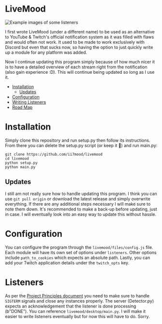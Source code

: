 # LiveMood

![Example images of some listeners](https://picoshare.ii7mood.com/-xzQp74nsBx)

I first wrote LiveMood (under a different name) to be used as an alternative to YouTube & Twitch's official notification system as it was filled with flaws and would often not work. It used to be made to work exclusively with Discord but even that sucks now, so having the option to just quickly write up a module for any platform was added.

Now I continue updating this program simply because of how much nicer it is to have a detailed overview of each stream right from the notification (also gain experience :D). This will continue being updated so long as I use it.

* [Installation](#Installation)
    * [Updates](#Installation##Updates)
* [Configuration](#Configuration)
* [Writing Listeners](#Listeners)
* [Road Map](#Roadmap)

# Installation
Simply clone this repository and run setup.py then follow its instructions. From there you can delete the setup.py script (or keep it :shrug:) and run main.py:

```
git clone https://github.com/ii7mood/livemood
cd livemood
python setup.py
python main.py
```

## Updates
I still am not really sure how to handle updating this program. I think you can use `git pull origin` or download the latest release and simply overwrite everything. If there are any additional steps necessary I will make sure to note them down. It's recommended to make a back-up before updating, just in case. I will eventually look into an easy way to update this without hassle.

# Configuration
You can configure the program through the `livemood/files/config.js` file. Each module will have its own set of options under `listeners`. Other options include `path_to_cookies` which expects an absolute path. Lastly, you can add your Twitch application details under the `twitch_opts` key.

# Listeners
As per the [Project Principles document](https://github.com/ii7mood/LiveMood/blob/main/project_principles.md) you need to make sure to handle `SIGTERM` signals and close any instances properly. The server (Detector.py) expects an acknowledgement that the listener is done processing (b"DONE"). You can reference `livemood/desktop/main.py`. I will make it easier to write listeners eventually but for now this will have to do. Sorry.